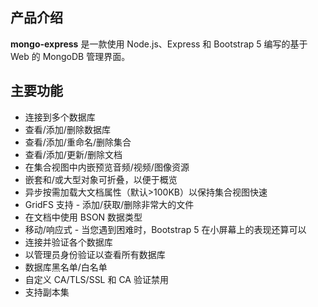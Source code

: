 ## 产品介绍

**mongo-express** 是一款使用 Node.js、Express 和 Bootstrap 5 编写的基于 Web 的 MongoDB 管理界面。

## 主要功能

- 连接到多个数据库
- 查看/添加/删除数据库
- 查看/添加/重命名/删除集合
- 查看/添加/更新/删除文档
- 在集合视图中内嵌预览音频/视频/图像资源
- 嵌套和/或大型对象可折叠，以便于概览
- 异步按需加载大文档属性（默认>100KB）以保持集合视图快速
- GridFS 支持 - 添加/获取/删除非常大的文件
- 在文档中使用 BSON 数据类型
- 移动/响应式 - 当您遇到困难时，Bootstrap 5 在小屏幕上的表现还算可以
- 连接并验证各个数据库
- 以管理员身份验证以查看所有数据库
- 数据库黑名单/白名单
- 自定义 CA/TLS/SSL 和 CA 验证禁用
- 支持副本集
